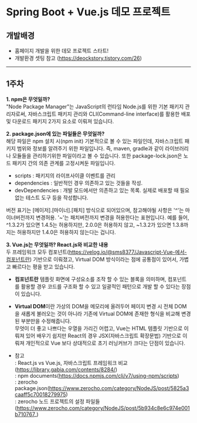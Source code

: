# Spring Boot + Vue.js 데모 프로젝트

## 개발배경
- 홈페이지 개발을 위한 데모 프로젝트 스타트!  
- 개발환경 셋팅 참고 (https://deockstory.tistory.com/26)
- - -
## 1주차
**1. npm은 무엇일까?**  
  "Node Package Manager"는 JavaScript의 런타임 Node.js를 위한 기본 패키지 관리자로써, 자바스크립트 패키지 관리와 CLI(Command-line interface)를 활용한 배포 및 다운로드 패키지 2가지 요소로 이뤄져 있습니다.  
  
**2. package.json에 있는 파일들은 무엇일까?**  
해당 파일은 npm 설치 시(npm init) 기본적으로 볼 수 있는 파일인데, 자바스크립트 패키지 범위와 정보를 알려주기 위한 파일입니다. 즉, maven, gradle과 같이 라이브러리나 모듈들을 관리하기위한 파일이라고 볼 수 있습니다. 또한 package-lock.json은 노드 패키지 간의 의존 관계를 고정시켜둔 파일입니다.
- scripts : 패키지의 라이프사이클 이벤트를 관리  
- dependencies : 일반적인 경우 의존하고 있는 것들을 작성.  
- devDependencies : 개발 모드에서만 의존하고 있는 목록. 실제로 배포할 때 필요없는 테스트 도구 등을 작성합니다.  

버전 표기는 [메이저].[마이너].[패치] 방식으로 되어있으며, 참고해야될 사항은 '^'는 마이너버전까지 변경허용. '~'는 패치버전까지 변경을 허용한다는 표현입니다. 예를 들어, ^1.3.2가 있으면 1.4.5는 허용하지만, 2.0.0은 허용하지 않고, ~1.3.2가 있으면 1.3.8까지는 허용하지만 1.4.0은 허용하지 않는다는 겁니다.  
  
**3. Vue.js는 무엇일까? React.js와 비교한 내용**  
 두 프레임워크 모두 컴포넌트(https://velog.io/@sms8377/Javascript-Vue-에서-컴포넌트란) 기반으로 이뤄졌고, Virtual DOM 방식이라는 점에 공통점이 있어서, 가볍고 빠르다는 평을 받고 있습니다.  
 - **컴포넌트란** 템플릿 화면에 구성요소를 조작 할 수 있는 블록을 의미하며, 컴포넌트를 활용할 경우 코드를 구조화 할 수 있고 일괄적인 패턴으로 개발 할 수 있다는 장점이 있습니다.  
 - **Virtual DOM**이란 가상의 DOM을 메모리에 올려두어 페이지 변경 시 전체 DOM을 새롭게 불러오는 것이 아니라 기존에 Virtual DOM에 존재한 형식을 비교해 변경된 부분만을 수정해줍니다.  
 무엇이 더 좋고 나쁘다는 우열을 가리긴 어렵고, Vue는 HTML 템플릿 기반으로 이뤄져 있어 배우기 쉽지만 React의 경우 JSX(자바스크립트 확장문법) 기반으로 이뤄져 개인적으로 Vue 보다 상대적으로 초기 러닝커브가 크다는 단점이 있습니다.  
 
- 참고  
 : React.js vs Vue.js, 자바스크립트 프레임워크 비교(https://library.gabia.com/contents/8284/)  
 : npm documents(https://docs.npmjs.com/cli/v7/using-npm/scripts)  
 : zerocho package.json(https://www.zerocho.com/category/NodeJS/post/5825a3caaff5c70018279975)  
 : zerocho 노드 프로젝트의 설정 파일들 (https://www.zerocho.com/category/NodeJS/post/5b934c8e6c974e001b710767_)
